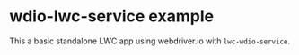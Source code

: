 # wdio-lwc-service example

This a basic standalone LWC app using webdriver.io with `lwc-wdio-service`.  


